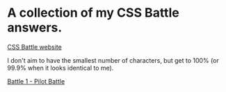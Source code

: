 # A collection of my CSS Battle answers.

[CSS Battle website](https://cssbattle.dev)

I don't aim to have the smallest number of characters, but get to 100% (or 99.9% when it looks identical to me).

[Battle 1 - Pilot Battle](https://github.com/nicm42/css-battle/blob/main/Battle%201%20-%20Pilot%20Battle)
